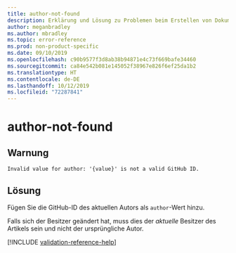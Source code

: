 ```yaml
---
title: author-not-found
description: Erklärung und Lösung zu Problemen beim Erstellen von Dokumentationsartikeln – author-not-found
author: meganbradley
ms.author: mbradley
ms.topic: error-reference
ms.prod: non-product-specific
ms.date: 09/10/2019
ms.openlocfilehash: c90b9577f3d8ab38b94871e4c73f669bafe34460
ms.sourcegitcommit: ca84e542b081e145052f38967e826f6ef25da1b2
ms.translationtype: HT
ms.contentlocale: de-DE
ms.lasthandoff: 10/12/2019
ms.locfileid: "72287841"
---
```

# <a name="author-not-found"></a>author-not-found

## <a name="warning"></a>Warnung

`Invalid value for author: '{value}' is not a valid GitHub ID.`

## <a name="resolution"></a>Lösung

Fügen Sie die GitHub-ID des aktuellen Autors als `author`-Wert hinzu.

Falls sich der Besitzer geändert hat, muss dies der *aktuelle* Besitzer des Artikels sein und nicht der ursprüngliche Autor.

<!--make sure to add this file to your includes folder and verify the path-->
[!INCLUDE [validation-reference-help](includes/validation-reference-help.md)]
